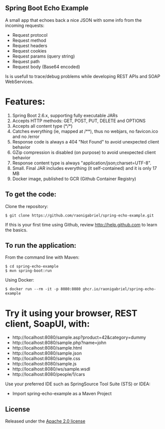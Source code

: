 Spring Boot Echo Example
-------------------
A small app that echoes back a nice JSON with some info from the incoming requests:
- Request protocol
- Request method
- Request headers
- Request cookies
- Request params (query string)
- Request path
- Request body (Base64 encoded)

Is is usefull to trace/debug problems while developing REST APIs and SOAP WebServices.

# Features:
1. Spring Boot 2.6.x, supporting fully executable JARs
2. Accepts HTTP methods:  GET, POST, PUT, DELETE and OPTIONS
3. Accepts all content type (\*/\*)
4. Catches everything (ie, mapped at /**), thus no webjars,  no favicon.ico and no /error 
5. Response code is always a 404 "Not Found" to avoid unexpected client behavior
6. GZip compression is disabled (on purpose) to avoid unexpected client behavior
7. Response content type is always "application/json;charset=UTF-8".
8. Small. Final JAR includes everything (it self-contained) and it is only 17 MB
9. Docker image, published to GCR (Github Container Registry)

To get the code:
-------------------
Clone the repository:

    $ git clone https://github.com/raonigabriel/spring-echo-example.git

If this is your first time using Github, review http://help.github.com to learn the basics.

To run the application:
-------------------	
From the command line with Maven:

    $ cd spring-echo-example
    $ mvn spring-boot:run 

Using Docker:

    $ docker run --rm -it -p 8080:8080 ghcr.io/raonigabriel/spring-echo-example

# Try it using your browser, REST client, SoapUI, with:
* http://localhost:8080/sample.asp?product=42&category=dummy
* http://localhost:8080/sample.php?name=john
* http://localhost:8080/sample.html
* http://localhost:8080/sample.json
* http://localhost:8080/sample.css
* http://localhost:8080/sample.js
* http://localhost:8080/ws/sample.wsdl
* http://localhost:8080/people/1/cars

Use your preferred IDE such as SpringSource Tool Suite (STS) or IDEA:

* Import spring-echo-example as a Maven Project

## License

Released under the [Apache 2.0 license](http://www.apache.org/licenses/LICENSE-2.0.html)
